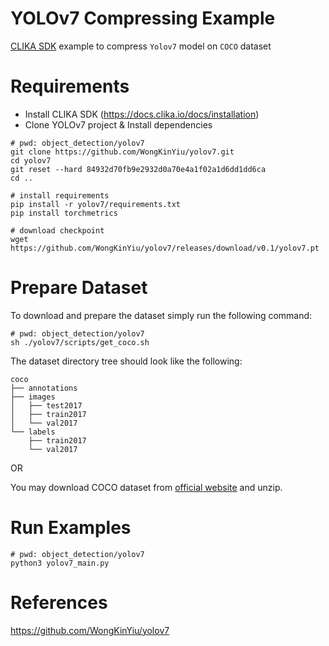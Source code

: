 # YOLOv7 Compressing Example
<ins>CLIKA SDK</ins> example to compress `Yolov7` model on `COCO` dataset


# Requirements

- Install CLIKA SDK (https://docs.clika.io/docs/installation)
- Clone YOLOv7 project & Install dependencies
```
# pwd: object_detection/yolov7
git clone https://github.com/WongKinYiu/yolov7.git
cd yolov7
git reset --hard 84932d70fb9e2932d0a70e4a1f02a1d6dd1dd6ca
cd ..

# install requirements
pip install -r yolov7/requirements.txt
pip install torchmetrics

# download checkpoint
wget https://github.com/WongKinYiu/yolov7/releases/download/v0.1/yolov7.pt
```

# Prepare Dataset

To download and prepare the dataset simply run the following command:

```
# pwd: object_detection/yolov7
sh ./yolov7/scripts/get_coco.sh
```

The dataset directory tree should look like the following:

```
coco
├── annotations
├── images
│   ├── test2017
│   ├── train2017
│   └── val2017
└── labels
    ├── train2017
    └── val2017
```

OR

You may download COCO dataset from [official website](https://cocodataset.org/#download) and unzip.


# Run Examples

```
# pwd: object_detection/yolov7
python3 yolov7_main.py
```


# References
https://github.com/WongKinYiu/yolov7
